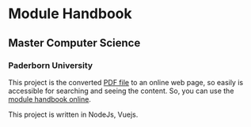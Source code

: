 # Module Handbook
## Master Computer Science
### Paderborn University

This project is the converted [PDF file](https://cs.uni-paderborn.de/fileadmin/informatik/Studium/Studiumangebot/Informatik/Informatik2017/MHB_Master_EN.pdf) to an online web page, so easily is accessible for searching and seeing the content.
So, you can use the [module handbook online](https://samansoltani.com/mhb). 

This project is written in NodeJs, Vuejs.
